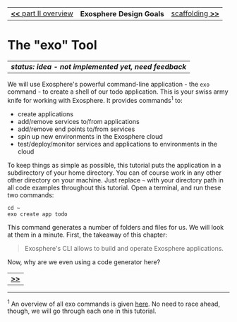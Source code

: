 <table>
  <tr>
    <td><a href="readme.md"><b>&lt;&lt;</b> part II overview</a></td>
    <th>Exosphere Design Goals</th>
    <td><a href="02_scaffolding.md">scaffolding <b>&gt;&gt;</b></a></td>
  </tr>
</table>


# The "exo" Tool

<table>
  <tr>
    <td>
      <b><i>
      status: idea - not implemented yet, need feedback
      </i></b>
    </td>
  </tr>
</table>


We will use Exosphere's powerful command-line application -
the `exo` command -
to create a shell of our todo application.
This is your swiss army knife for working with Exosphere.
It provides commands<sup>1</sup> to:
* create applications
* add/remove services to/from applications
* add/remove end points to/from services
* spin up new environments in the Exosphere cloud
* test/deploy/monitor services and applications to environments in the cloud

To keep things as simple as possible,
this tutorial puts the application in a subdirectory of your home directory.
You can of course work in any other other directory on your machine.
Just replace `~` with your directory path in all code examples throughout this tutorial.
Open a terminal, and run these two commands:

```
cd ~
exo create app todo
```

This command generates a number of folders and files for us.
We will look at them in a minute.
First, the takeaway of this chapter:

> Exosphere's CLI allows to build and operate Exosphere applications.

Now, why are we even using a code generator here?


<table>
  <tr>
    <td><a href="02_scaffolding.md"><b>&gt;&gt;</b></td>
  </tr>
</table>


<hr>

<sup>1</sup>
An overview of all exo commands is given [here](../../scaffolding.md).
No need to race ahead, though,
we will go through each one in this tutorial.
